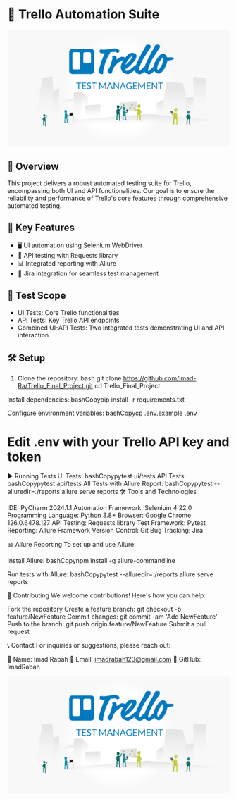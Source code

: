 # 🚀 Trello Automation Suite

![Trello Test Management](https://github.com/imad-Ra/Trello_Final_Project/raw/master/image.png)

## 📌 Overview
This project delivers a robust automated testing suite for Trello, encompassing both UI and API functionalities. Our goal is to ensure the reliability and performance of Trello's core features through comprehensive automated testing.

## 🔑 Key Features
- 🖥️ UI automation using Selenium WebDriver
- 🔌 API testing with Requests library
- 📊 Integrated reporting with Allure
- 🔗 Jira integration for seamless test management

## 🎯 Test Scope
- UI Tests: Core Trello functionalities
- API Tests: Key Trello API endpoints
- Combined UI-API Tests: Two integrated tests demonstrating UI and API interaction

## 🛠️ Setup
1. Clone the repository:
   bash
   git clone https://github.com/imad-Ra/Trello_Final_Project.git
   cd Trello_Final_Project

Install dependencies:
bashCopypip install -r requirements.txt

Configure environment variables:
bashCopycp .env.example .env
# Edit .env with your Trello API key and token


▶️ Running Tests
UI Tests:
bashCopypytest ui/tests
API Tests:
bashCopypytest api/tests
All Tests with Allure Report:
bashCopypytest --alluredir=./reports
allure serve reports
🛠️ Tools and Technologies

IDE: PyCharm 2024.1.1
Automation Framework: Selenium 4.22.0
Programming Language: Python 3.8+
Browser: Google Chrome 126.0.6478.127
API Testing: Requests library
Test Framework: Pytest
Reporting: Allure Framework
Version Control: Git
Bug Tracking: Jira

📊 Allure Reporting
To set up and use Allure:

Install Allure:
bashCopynpm install -g allure-commandline

Run tests with Allure:
bashCopypytest --alluredir=./reports
allure serve reports


🤝 Contributing
We welcome contributions! Here's how you can help:

Fork the repository
Create a feature branch: git checkout -b feature/NewFeature
Commit changes: git commit -am 'Add NewFeature'
Push to the branch: git push origin feature/NewFeature
Submit a pull request

📞 Contact
For inquiries or suggestions, please reach out:

👤 Name: Imad Rabah
📧 Email: imadrabah123@gmail.com
🐙 GitHub: ImadRabah


![Trello Test Management](https://github.com/imad-Ra/Trello_Final_Project/raw/master/image.png)